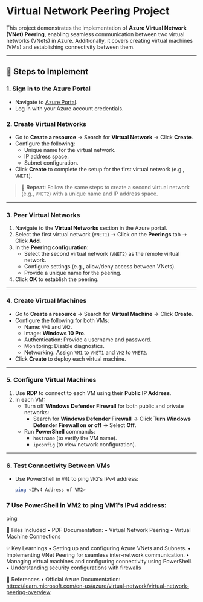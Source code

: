 # Virtual Network Peering Project

This project demonstrates the implementation of **Azure Virtual Network (VNet) Peering**, enabling seamless communication between two virtual networks (VNets) in Azure. Additionally, it covers creating virtual machines (VMs) and establishing connectivity between them.

---

## 📝 Steps to Implement

### **1. Sign in to the Azure Portal**
- Navigate to [Azure Portal](https://portal.azure.com).
- Log in with your Azure account credentials.

### **2. Create Virtual Networks**
- Go to **Create a resource** → Search for **Virtual Network** → Click **Create**.
- Configure the following:
  - Unique name for the virtual network.
  - IP address space.
  - Subnet configuration.
- Click **Create** to complete the setup for the first virtual network (e.g., `VNET1`).

> 🔄 **Repeat**: Follow the same steps to create a second virtual network (e.g., `VNET2`) with a unique name and IP address space.

---

### **3. Peer Virtual Networks**
1. Navigate to the **Virtual Networks** section in the Azure portal.
2. Select the first virtual network (`VNET1`) → Click on the **Peerings** tab → Click **Add**.
3. In the **Peering configuration**:
   - Select the second virtual network (`VNET2`) as the remote virtual network.
   - Configure settings (e.g., allow/deny access between VNets).
   - Provide a unique name for the peering.
4. Click **OK** to establish the peering.

---

### **4. Create Virtual Machines**
- Go to **Create a resource** → Search for **Virtual Machine** → Click **Create**.
- Configure the following for both VMs:
  - Name: `VM1` and `VM2`.
  - Image: **Windows 10 Pro**.
  - Authentication: Provide a username and password.
  - Monitoring: Disable diagnostics.
  - Networking: Assign `VM1` to `VNET1` and `VM2` to `VNET2`.
- Click **Create** to deploy each virtual machine.

---

### **5. Configure Virtual Machines**
1. Use **RDP** to connect to each VM using their **Public IP Address**.
2. In each VM:
   - Turn off **Windows Defender Firewall** for both public and private networks:
     - Search for **Windows Defender Firewall** → Click **Turn Windows Defender Firewall on or off** → Select **Off**.
   - Run **PowerShell** commands:
     - `hostname` (to verify the VM name).
     - `ipconfig` (to view network configuration).

---

### **6. Test Connectivity Between VMs**
- Use PowerShell in `VM1` to ping `VM2`'s IPv4 address:
  ```bash
  ping <IPv4 Address of VM2>

### **7 Use PowerShell in VM2 to ping VM1's IPv4 address:**
ping <IPv4 Address of VM1>

📂 Files Included
    • PDF Documentation:
        • Virtual Network Peering
        • Virtual Machine Connections



💡 Key Learnings
    • Setting up and configuring Azure VNets and Subnets.
    • Implementing VNet Peering for seamless inter-network communication.
    • Managing virtual machines and configuring connectivity using PowerShell.
    • Understanding security configurations with firewalls


🔗 References
    • Official Azure Documentation: https://learn.microsoft.com/en-us/azure/virtual-network/virtual-network-peering-overview